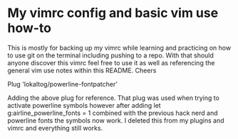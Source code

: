 # My vimrc config and basic vim use how-to

This is mostly for backing up my vimrc while learning and practicing on how to use git on the terminal including
pushing to a repo.
With that should anyone discover this vimrc feel free to use it as well as referencing the general vim use notes
within this README.
Cheers

Plug 'lokaltog/powerline-fontpatcher'

Adding the above plug for reference. 
That plug was used when trying to activate powerline symbols however after
adding let g:airline_powerline_fonts = 1 combined with the previous 
hack nerd and powerline fonts the symbols now work.
I deleted this from my plugins and vimrc and everything still works.







